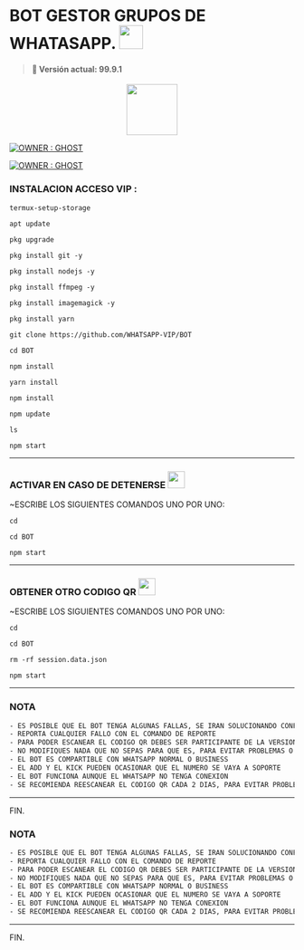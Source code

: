 # BOT GESTOR GRUPOS DE WHATASAPP. <img src="https://www.adslzone.net/app/uploads-adslzone.net/2021/05/hacker-tipos.jpg?x=480&y=375&quality=40" height="42px">
> #### 🚀 Versión actual: 99.9.1

<p align="center"> 
  <a href="https://github.com/WHATSAPP-VIP"><img src="http://readme-typing-svg.herokuapp.com?font=mono&size=17&duration=4000&color=f6291a&center=falso&vCenter=falso&lines=✦҈͜͡➳👻𝕲𝔥𝔬𝔰𝔱•✓☆ۣۜۜ͜͡🌹++%F0%9F%8C%80;Desarrollador+en+fase+beta.+%F0%9F%90%B2" height="90px"
</p>

<p align="center">
</p>
<a href="#"><img title="OWNER : GHOST" src="https://img.shields.io/badge/ES NECESARIO QUE LEA TODO EL README-red?colorA=%F77F48FF&colorB=%F77F48FF&style=for-the-badge"></a>
 

<p align="center">
</p>
<a href="#"><img title="OWNER : GHOST" src="https://img.shields.io/badge/ES NECESARIO QUE LEA TODO EL README-red?colorA=%F77F48FF&colorB=%F77F48FF&style=for-the-badge"></a>


### INSTALACION ACCESO VIP :
```
termux-setup-storage
```
```
apt update 
```
```
pkg upgrade 
```
```
pkg install git -y
```
```
pkg install nodejs -y
```
```
pkg install ffmpeg -y
```
```
pkg install imagemagick -y
```
``` 
pkg install yarn
```
```
git clone https://github.com/WHATSAPP-VIP/BOT
```
```
cd BOT
```
```
npm install
```
``` 
yarn install 
```
```
npm install
```
```
npm update
```
```
ls
```
```
npm start
```
----    
### ACTIVAR EN CASO DE DETENERSE <img src="https://i.pinimg.com/originals/0e/c9/89/0ec989dde8b5fc0deef4e5b09292b605.gif" height="30px">

~ESCRIBE LOS SIGUIENTES COMANDOS UNO POR UNO:
```
cd 
```
```
cd BOT
```
```
npm start
```
------

### OBTENER OTRO CODIGO QR <img src="http://4.bp.blogspot.com/-mFQY5cKLkQ0/U0kwKQn5RzI/AAAAAAAADk0/FDOXxWZ9grU/s1600/QR-code-color.png" height="30px">

~ESCRIBE LOS SIGUIENTES COMANDOS UNO POR UNO:
```
cd 
```
```
cd BOT
```
```
rm -rf session.data.json
```
```
npm start
```
----
  
### NOTA 
```bash
- ES POSIBLE QUE EL BOT TENGA ALGUNAS FALLAS, SE IRAN SOLUCIONANDO CONFORME SE VAYAN DETECTANDO
- REPORTA CUALQUIER FALLO CON EL COMANDO DE REPORTE 
- PARA PODER ESCANEAR EL CODIGO QR DEBES SER PARTICIPANTE DE LA VERSION MULTI-DEVICE (BETA) DE WHATSAPP
- NO MODIFIQUES NADA QUE NO SEPAS PARA QUE ES, PARA EVITAR PROBLEMAS O ERRORES
- EL BOT ES COMPARTIBLE CON WHATSAPP NORMAL O BUSINESS
- EL ADD Y EL KICK PUEDEN OCASIONAR QUE EL NUMERO SE VAYA A SOPORTE 
- EL BOT FUNCIONA AUNQUE EL WHATSAPP NO TENGA CONEXION 
- SE RECOMIENDA REESCANEAR EL CODIGO QR CADA 2 DIAS, PARA EVITAR PROBLEMAS O ERRORES
```
----
FIN.

    
### NOTA 
```bash
- ES POSIBLE QUE EL BOT TENGA ALGUNAS FALLAS, SE IRAN SOLUCIONANDO CONFORME SE VAYAN DETECTANDO
- REPORTA CUALQUIER FALLO CON EL COMANDO DE REPORTE 
- PARA PODER ESCANEAR EL CODIGO QR DEBES SER PARTICIPANTE DE LA VERSION MULTI-DEVICE (BETA) DE WHATSAPP
- NO MODIFIQUES NADA QUE NO SEPAS PARA QUE ES, PARA EVITAR PROBLEMAS O ERRORES
- EL BOT ES COMPARTIBLE CON WHATSAPP NORMAL O BUSINESS
- EL ADD Y EL KICK PUEDEN OCASIONAR QUE EL NUMERO SE VAYA A SOPORTE 
- EL BOT FUNCIONA AUNQUE EL WHATSAPP NO TENGA CONEXION 
- SE RECOMIENDA REESCANEAR EL CODIGO QR CADA 2 DIAS, PARA EVITAR PROBLEMAS O ERRORES
```
----
FIN.
